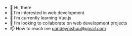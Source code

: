 - 👋 Hi, there
- 👀 I’m interested in web development
- 🌱 I’m currently learning Vue.js
- 💞️ I’m looking to collaborate on web development projects
- 📫 How to reach me pandeynishuu@gmail.com


<!---
pandeynishuu/pandeynishuu is a ✨ special ✨ repository because its `README.md` (this file) appears on your GitHub profile.
You can click the Preview link to take a look at your changes.
--->
